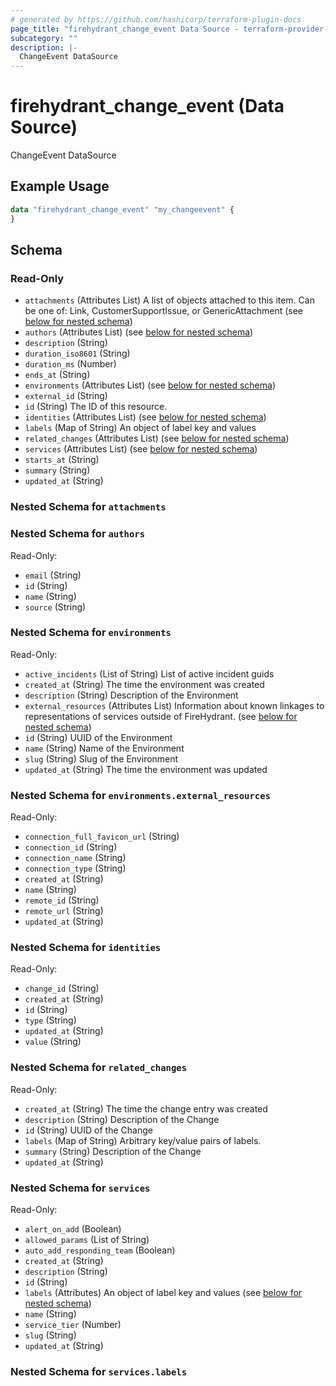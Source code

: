```yaml
---
# generated by https://github.com/hashicorp/terraform-plugin-docs
page_title: "firehydrant_change_event Data Source - terraform-provider-firehydrant"
subcategory: ""
description: |-
  ChangeEvent DataSource
---
```


# firehydrant_change_event (Data Source)

ChangeEvent DataSource

## Example Usage

```terraform
data "firehydrant_change_event" "my_changeevent" {
}
```

<!-- schema generated by tfplugindocs -->
## Schema

### Read-Only

- `attachments` (Attributes List) A list of objects attached to this item. Can be one of: Link, CustomerSupportIssue, or GenericAttachment (see [below for nested schema](#nestedatt--attachments))
- `authors` (Attributes List) (see [below for nested schema](#nestedatt--authors))
- `description` (String)
- `duration_iso8601` (String)
- `duration_ms` (Number)
- `ends_at` (String)
- `environments` (Attributes List) (see [below for nested schema](#nestedatt--environments))
- `external_id` (String)
- `id` (String) The ID of this resource.
- `identities` (Attributes List) (see [below for nested schema](#nestedatt--identities))
- `labels` (Map of String) An object of label key and values
- `related_changes` (Attributes List) (see [below for nested schema](#nestedatt--related_changes))
- `services` (Attributes List) (see [below for nested schema](#nestedatt--services))
- `starts_at` (String)
- `summary` (String)
- `updated_at` (String)

<a id="nestedatt--attachments"></a>
### Nested Schema for `attachments`


<a id="nestedatt--authors"></a>
### Nested Schema for `authors`

Read-Only:

- `email` (String)
- `id` (String)
- `name` (String)
- `source` (String)


<a id="nestedatt--environments"></a>
### Nested Schema for `environments`

Read-Only:

- `active_incidents` (List of String) List of active incident guids
- `created_at` (String) The time the environment was created
- `description` (String) Description of the Environment
- `external_resources` (Attributes List) Information about known linkages to representations of services outside of FireHydrant. (see [below for nested schema](#nestedatt--environments--external_resources))
- `id` (String) UUID of the Environment
- `name` (String) Name of the Environment
- `slug` (String) Slug of the Environment
- `updated_at` (String) The time the environment was updated

<a id="nestedatt--environments--external_resources"></a>
### Nested Schema for `environments.external_resources`

Read-Only:

- `connection_full_favicon_url` (String)
- `connection_id` (String)
- `connection_name` (String)
- `connection_type` (String)
- `created_at` (String)
- `name` (String)
- `remote_id` (String)
- `remote_url` (String)
- `updated_at` (String)



<a id="nestedatt--identities"></a>
### Nested Schema for `identities`

Read-Only:

- `change_id` (String)
- `created_at` (String)
- `id` (String)
- `type` (String)
- `updated_at` (String)
- `value` (String)


<a id="nestedatt--related_changes"></a>
### Nested Schema for `related_changes`

Read-Only:

- `created_at` (String) The time the change entry was created
- `description` (String) Description of the Change
- `id` (String) UUID of the Change
- `labels` (Map of String) Arbitrary key/value pairs of labels.
- `summary` (String) Description of the Change
- `updated_at` (String)


<a id="nestedatt--services"></a>
### Nested Schema for `services`

Read-Only:

- `alert_on_add` (Boolean)
- `allowed_params` (List of String)
- `auto_add_responding_team` (Boolean)
- `created_at` (String)
- `description` (String)
- `id` (String)
- `labels` (Attributes) An object of label key and values (see [below for nested schema](#nestedatt--services--labels))
- `name` (String)
- `service_tier` (Number)
- `slug` (String)
- `updated_at` (String)

<a id="nestedatt--services--labels"></a>
### Nested Schema for `services.labels`
